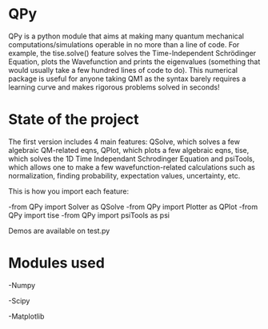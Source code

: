 # QPy
 QPy is a python module that aims at making many quantum mechanical computations/simulations operable in no more than a line of code. For example, the tise.solve() feature solves the Time-Independent Schrödinger Equation, plots the Wavefunction and prints the eigenvalues (something that would usually take a few hundred lines of code to do). This numerical package is useful for anyone taking QM1 as the syntax barely requires a learning curve and makes rigorous problems solved in seconds!


# State of the project
The first version includes 4 main features: QSolve, which solves a few algebraic QM-related eqns, QPlot, which plots a few algebraic eqns, tise, which solves the 1D Time Independant Schrodinger Equation and psiTools, which allows one to make a few wavefunction-related calculations such as normalization, finding probability, expectation values, uncertainty, etc.


This is how you import each feature:

-from QPy import Solver as QSolve
-from QPy import Plotter as QPlot
-from QPy import tise 
-from QPy import psiTools as psi



Demos are available on test.py

# Modules used

-Numpy

-Scipy

-Matplotlib

